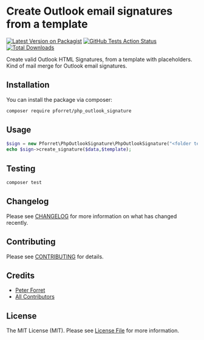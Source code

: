 # Create Outlook email signatures from a template

[![Latest Version on Packagist](https://img.shields.io/packagist/v/pforret/php_outlook_signature.svg?style=flat-square)](https://packagist.org/packages/pforret/php_outlook_signature)
[![GitHub Tests Action Status](https://img.shields.io/github/workflow/status/pforret/php_outlook_signature/run-tests?label=tests)](https://github.com/pforrer/php_outlook_signature/actions?query=workflow%3Arun-tests+branch%3Amaster)
[![Total Downloads](https://img.shields.io/packagist/dt/pforret/php_outlook_signature.svg?style=flat-square)](https://packagist.org/packages/pforret/php_outlook_signature)


Create valid Outlook HTML Signatures, from a template with placeholders. Kind of mail merge for Outlook email signatures.
## Installation

You can install the package via composer:

```bash
composer require pforret/php_outlook_signature
```

## Usage

``` php
$sign = new Pforret\PhpOutlookSignature\PhpOutlookSignature("<folder template>");
echo $sign->create_signature($data,$template);
```

## Testing

``` bash
composer test
```

## Changelog

Please see [CHANGELOG](CHANGELOG.md) for more information on what has changed recently.

## Contributing

Please see [CONTRIBUTING](CONTRIBUTING.md) for details.


## Credits

- [Peter Forret](https://github.com/pforret)
- [All Contributors](../../contributors)

## License

The MIT License (MIT). Please see [License File](LICENSE.md) for more information.
